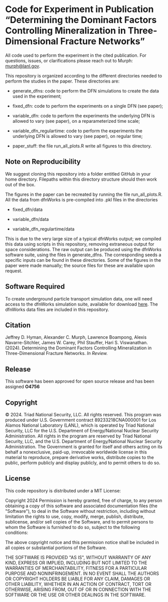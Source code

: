 Code for Experiment in Publication “Determining the Dominant Factors Controlling Mineralization in Three-Dimensional Fracture Networks”
========

All code used to perform the experiment in the cited publication.  For questions, issues, or clarifications please reach out to Murph: <murph@lanl.gov>.

This repository is organized according to the different directories needed to perform the studies in the paper.  These directories are:

* generate_dfns: code to perform the DFN simulations to create the data used in the experiment;

* fixed_dfn: code to perform the experiments on a single DFN (see paper);

* variable_dfn: code to perform the experiments the underlying DFN is allowed to vary (see paper), on a reparameterized time scale;

* variable_dfn_regulartime: code to perform the experiments the underlying DFN is allowed to vary (see paper), on regular time;

* paper_stuff: the file run_all_plots.R write all figures to this directory.

## Note on Reproducibility

We suggest cloning this repository into a folder entitled GitHub in your home directory.  Filepaths within this directory structure should then work out of the box.

The figures in the paper can be recreated by running the file run_all_plots.R.  All the data from dfnWorks is pre-compiled into .pkl files in the directories  
* fixed_dfn/data

* variable_dfn/data

* variable_dfn_regulartime/data

This is due to the very large size of a typical dfnWorks output; we compiled this data using scripts in this repository, removing extraneous output for space considerations.  The raw output can be produced using the dfnWorks software suite, using the files in generate_dfns.  The corresponding seeds a specific inputs can be found in these directories.  Some of the figures in the paper were made manually; the source files for these are available upon request.

## Software Required
To create underground particle transport simulation data, one will need access to the dfnWorks simulation suite, available for download [here](https://dfnworks.lanl.gov/). The dfnWorks data files are included in this repository.

## Citation
Jeffrey D. Hyman, Alexander C. Murph, Lawrence Boampong, Alexis Navarre-Sitchler, James W. Carey, Phil Stauffer, Hari S. Viswanathan. (2024). Determining the Dominant Factors Controlling Mineralization in Three-Dimensional Fracture Networks.  _In Review._ 

## Release

This software has been approved for open source release and has been assigned **O4756** 

## Copyright

© 2024. Triad National Security, LLC. All rights reserved.
This program was produced under U.S. Government contract 89233218CNA000001 for Los Alamos National Laboratory (LANL), which is operated by Triad National Security, LLC for the U.S. Department of Energy/National Nuclear Security Administration. All rights in the program are reserved by Triad National Security, LLC, and the U.S. Department of Energy/National Nuclear Security Administration. The Government is granted for itself and others acting on its behalf a nonexclusive, paid-up, irrevocable worldwide license in this material to reproduce, prepare derivative works, distribute copies to the public, perform publicly and display publicly, and to permit others to do so.

## License

This code repository is distributed under a MIT License:

Copyright 2024
Permission is hereby granted, free of charge, to any person obtaining a copy of this software and associated documentation files (the "Software"), to deal in the Software without restriction, including without limitation the rights to use, copy, modify, merge, publish, distribute, sublicense, and/or sell copies of the Software, and to permit persons to whom the Software is furnished to do so, subject to the following conditions:

The above copyright notice and this permission notice shall be included in all copies or substantial portions of the Software.

 THE SOFTWARE IS PROVIDED "AS IS", WITHOUT WARRANTY OF ANY KIND, EXPRESS OR IMPLIED, INCLUDING BUT NOT LIMITED TO THE WARRANTIES OF MERCHANTABILITY, FITNESS FOR A PARTICULAR PURPOSE AND NONINFRINGEMENT. IN NO EVENT SHALL THE AUTHORS OR COPYRIGHT HOLDERS BE LIABLE FOR ANY CLAIM, DAMAGES OR OTHER LIABILITY, WHETHER IN AN ACTION OF CONTRACT, TORT OR OTHERWISE, ARISING FROM, OUT OF OR IN CONNECTION WITH THE SOFTWARE OR THE USE OR OTHER DEALINGS IN THE SOFTWARE.

